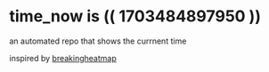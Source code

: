 # time_now is (( 1703484897950 ))

an automated repo that shows the currnent time

inspired by [breakingheatmap](https://github.com/breakingheatmap/breakingheatmap)